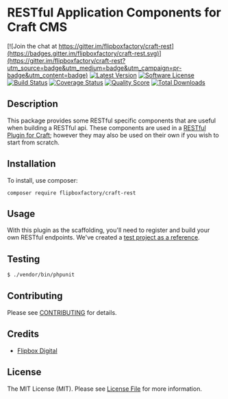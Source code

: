 # RESTful Application Components for Craft CMS
[![Join the chat at https://gitter.im/flipboxfactory/craft-rest](https://badges.gitter.im/flipboxfactory/craft-rest.svg)](https://gitter.im/flipboxfactory/craft-rest?utm_source=badge&utm_medium=badge&utm_campaign=pr-badge&utm_content=badge)
[![Latest Version](https://img.shields.io/github/release/flipboxfactory/craft-rest.svg?style=flat-square)](https://github.com/flipboxfactory/craft-rest/releases)
[![Software License](https://img.shields.io/badge/license-MIT-brightgreen.svg?style=flat-square)](LICENSE.md)
[![Build Status](https://img.shields.io/travis/flipboxfactory/craft-rest/master.svg?style=flat-square)](https://travis-ci.org/flipboxfactory/craft-rest)
[![Coverage Status](https://img.shields.io/scrutinizer/coverage/g/flipboxfactory/craft-rest.svg?style=flat-square)](https://scrutinizer-ci.com/g/flipboxfactory/craft-rest/code-structure)
[![Quality Score](https://img.shields.io/scrutinizer/g/flipboxfactory/craft-rest.svg?style=flat-square)](https://scrutinizer-ci.com/g/flipboxfactory/craft-rest)
[![Total Downloads](https://img.shields.io/packagist/dt/flipboxfactory/craft-rest.svg?style=flat-square)](https://packagist.org/packages/flipboxfactory/craft-rest)

## Description

This package provides some RESTful specific components that are useful when building a RESTful api.  These components are used in a [RESTful Plugin for Craft](https://github.com/flipboxfactory/craft-restful); however they may also be used on their own if you wish to start from scratch.

## Installation

To install, use composer:

```
composer require flipboxfactory/craft-rest
```

## Usage

With this plugin as the scaffolding, you'll need to register and build your own RESTful endpoints.  We've created a [test project as a reference](https://github.com/flipboxlabs/craft-restful-project).


## Testing

``` bash
$ ./vendor/bin/phpunit
```

## Contributing

Please see [CONTRIBUTING](https://github.com/flipboxfactory/craft-rest/blob/master/CONTRIBUTING.md) for details.


## Credits

- [Flipbox Digital](https://github.com/flipbox)

## License

The MIT License (MIT). Please see [License File](https://github.com/flipboxfactory/craft-rest/blob/master/LICENSE) for more information.
